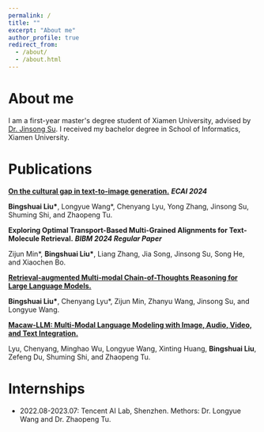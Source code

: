 ```yaml
---
permalink: /
title: ""
excerpt: "About me"
author_profile: true
redirect_from: 
  - /about/
  - /about.html
---
```


# About me
I am a first-year master's degree student of Xiamen University, advised by [Dr. Jinsong Su](https://cdmc.xmu.edu.cn/info/1010/1054.htm). I received my bachelor degree in School of Informatics, Xiamen University.

# Publications

<a href="https://arxiv.org/abs/2307.02971" title="Cultural Gap">**On the cultural gap in text-to-image generation.**</a> **_ECAI 2024_**

**Bingshuai Liu\***, Longyue Wang*, Chenyang Lyu, Yong Zhang, Jinsong Su, Shuming Shi, and Zhaopeng Tu.

**Exploring Optimal Transport-Based Multi-Grained Alignments for Text-Molecule Retrieval.** **_BIBM 2024 Regular Paper_**

Zijun Min*, **Bingshuai Liu\***, Liang Zhang, Jia Song, Jinsong Su, Song He, and Xiaochen Bo.

<a href="https://arxiv.org/abs/2312.01714" title="RA-CoT">**Retrieval-augmented Multi-modal Chain-of-Thoughts Reasoning for Large Language Models.**</a>

**Bingshuai Liu\***, Chenyang Lyu*, Zijun Min, Zhanyu Wang, Jinsong Su, and Longyue Wang.

<a href="https://arxiv.org/abs/2306.09093" title="Macaw-LLM">**Macaw-LLM: Multi-Modal Language Modeling with Image, Audio, Video, and Text Integration.**</a>

Lyu, Chenyang, Minghao Wu, Longyue Wang, Xinting Huang, **Bingshuai Liu**, Zefeng Du, Shuming Shi, and Zhaopeng Tu.

# Internships
- 2022.08-2023.07: Tencent AI Lab, Shenzhen. Methors: Dr. Longyue Wang and Dr. Zhaopeng Tu.
